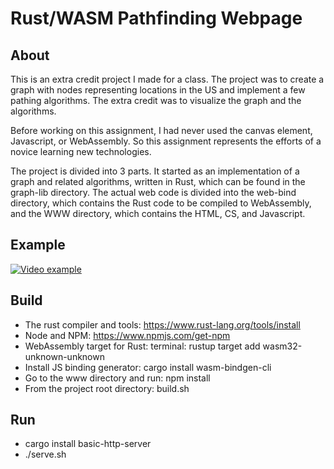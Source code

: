 # Rust/WASM Pathfinding Webpage

## About

This is an extra credit project I made for a class. The project was to
create a graph with nodes representing locations in the US and implement
a few pathing algorithms. The extra credit was to visualize the graph
and the algorithms.

Before working on this assignment, I had never used the canvas element,
Javascript, or WebAssembly. So this assignment represents the efforts of
a novice learning new technologies.

The project is divided into 3 parts. It started as an implementation of
a graph and related algorithms, written in Rust, which can be found in
the graph-lib directory. The actual web code is divided into the
web-bind directory, which contains the Rust code to be compiled to
WebAssembly, and the WWW directory, which contains the HTML, CS, and
Javascript.

## Example

[![Video example](http://img.youtube.com/vi/151Tjz-tloU/0.jpg)](http://www.youtube.com/watch?v=151Tjz-tloU)

## Build

- The rust compiler and tools: https://www.rust-lang.org/tools/install
- Node and NPM: https://www.npmjs.com/get-npm
- WebAssembly target for Rust: terminal: rustup target add wasm32-unknown-unknown
- Install JS binding generator: cargo install wasm-bindgen-cli
- Go to the www directory and run: npm install
- From the project root directory: build.sh

## Run

- cargo install basic-http-server
- ./serve.sh
